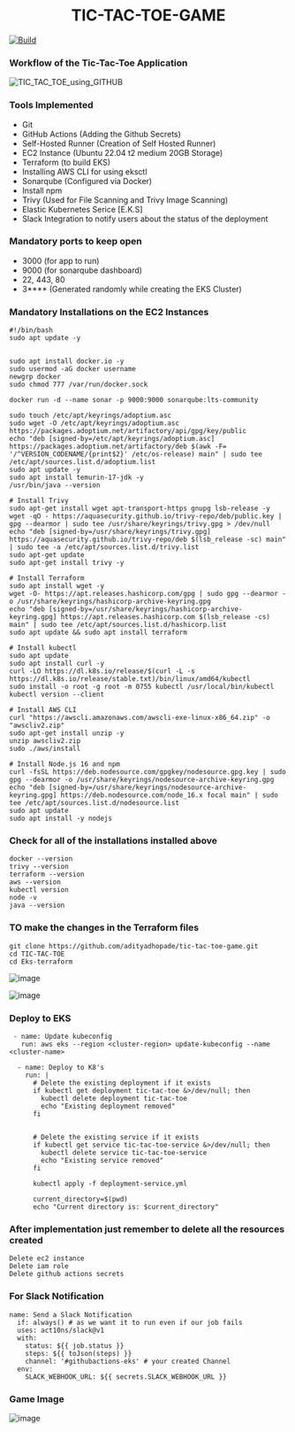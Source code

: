 <h1 align="center">TIC-TAC-TOE-GAME</h1>

[![Build](https://github.com/adityadhopade/tic-tac-toe-game/actions/workflows/build.yml/badge.svg)](https://github.com/adityadhopade/tic-tac-toe-game/actions/workflows/build.yml)

### Workflow of the Tic-Tac-Toe Application
![TIC_TAC_TOE_using_GITHUB](https://github.com/adityadhopade/tic-tac-toe-game/assets/48392204/9a86367e-1331-460a-9c8d-037c60c48c4b)

### Tools Implemented
- Git
- GitHub Actions (Adding the Github Secrets)
- Self-Hosted Runner (Creation of Self Hosted Runner)
- EC2 Instance (Ubuntu 22.04 t2 medium 20GB Storage)
- Terraform (to build EKS)
- Installing AWS CLI for using eksctl
- Sonarqube (Configured via Docker)
- Install npm
- Trivy (Used for File Scanning and Trivy Image Scanning)
- Elastic Kubernetes Serice [E.K.S]
- Slack Integration to notify users about the status of the deployment

### Mandatory ports to keep open
- 3000 (for app to run)
- 9000 (for sonarqube dashboard)
- 22, 443, 80
- 3**** (Generated randomly while creating the EKS Cluster)

### Mandatory Installations on the EC2 Instances 
```
#!/bin/bash
sudo apt update -y


sudo apt install docker.io -y
sudo usermod -aG docker username
newgrp docker
sudo chmod 777 /var/run/docker.sock

docker run -d --name sonar -p 9000:9000 sonarqube:lts-community
 
sudo touch /etc/apt/keyrings/adoptium.asc
sudo wget -O /etc/apt/keyrings/adoptium.asc https://packages.adoptium.net/artifactory/api/gpg/key/public
echo "deb [signed-by=/etc/apt/keyrings/adoptium.asc] https://packages.adoptium.net/artifactory/deb $(awk -F= '/^VERSION_CODENAME/{print$2}' /etc/os-release) main" | sudo tee /etc/apt/sources.list.d/adoptium.list
sudo apt update -y
sudo apt install temurin-17-jdk -y
/usr/bin/java --version

# Install Trivy
sudo apt-get install wget apt-transport-https gnupg lsb-release -y
wget -qO - https://aquasecurity.github.io/trivy-repo/deb/public.key | gpg --dearmor | sudo tee /usr/share/keyrings/trivy.gpg > /dev/null
echo "deb [signed-by=/usr/share/keyrings/trivy.gpg] https://aquasecurity.github.io/trivy-repo/deb $(lsb_release -sc) main" | sudo tee -a /etc/apt/sources.list.d/trivy.list
sudo apt-get update
sudo apt-get install trivy -y

# Install Terraform
sudo apt install wget -y
wget -O- https://apt.releases.hashicorp.com/gpg | sudo gpg --dearmor -o /usr/share/keyrings/hashicorp-archive-keyring.gpg
echo "deb [signed-by=/usr/share/keyrings/hashicorp-archive-keyring.gpg] https://apt.releases.hashicorp.com $(lsb_release -cs) main" | sudo tee /etc/apt/sources.list.d/hashicorp.list
sudo apt update && sudo apt install terraform

# Install kubectl
sudo apt update
sudo apt install curl -y
curl -LO https://dl.k8s.io/release/$(curl -L -s https://dl.k8s.io/release/stable.txt)/bin/linux/amd64/kubectl
sudo install -o root -g root -m 0755 kubectl /usr/local/bin/kubectl
kubectl version --client

# Install AWS CLI 
curl "https://awscli.amazonaws.com/awscli-exe-linux-x86_64.zip" -o "awscliv2.zip"
sudo apt-get install unzip -y
unzip awscliv2.zip
sudo ./aws/install

# Install Node.js 16 and npm
curl -fsSL https://deb.nodesource.com/gpgkey/nodesource.gpg.key | sudo gpg --dearmor -o /usr/share/keyrings/nodesource-archive-keyring.gpg
echo "deb [signed-by=/usr/share/keyrings/nodesource-archive-keyring.gpg] https://deb.nodesource.com/node_16.x focal main" | sudo tee /etc/apt/sources.list.d/nodesource.list
sudo apt update
sudo apt install -y nodejs
```

### Check for all of the installations installed above

```
docker --version
trivy --version
terraform --version
aws --version
kubectl version
node -v
java --version
```
  
### TO make the changes in the Terraform files

```
git clone https://github.com/adityadhopade/tic-tac-toe-game.git
cd TIC-TAC-TOE
cd Eks-terraform
```
![image](https://github.com/adityadhopade/tic-tac-toe-game/assets/48392204/3c86f64f-3d31-4efc-94f7-fa5af44df0ce)

![image](https://github.com/adityadhopade/tic-tac-toe-game/assets/48392204/3397b011-14f9-45b7-8b48-13ced4606f87)

### Deploy to EKS
```
 - name: Update kubeconfig
   run: aws eks --region <cluster-region> update-kubeconfig --name <cluster-name>
```
```
  - name: Deploy to K8's
    run: |
      # Delete the existing deployment if it exists
      if kubectl get deployment tic-tac-toe &>/dev/null; then
        kubectl delete deployment tic-tac-toe
        echo "Existing deployment removed"
      fi


      # Delete the existing service if it exists
      if kubectl get service tic-tac-toe-service &>/dev/null; then
        kubectl delete service tic-tac-toe-service
        echo "Existing service removed"
      fi

      kubectl apply -f deployment-service.yml 

      current_directory=$(pwd)
      echo "Current directory is: $current_directory"
```

### After implementation just remember to delete all the resources created
```
Delete ec2 instance
Delete iam role
Delete github actions secrets
```

### For Slack Notification
```
name: Send a Slack Notification
  if: always() # as we want it to run even if our job fails
  uses: act10ns/slack@v1
  with:
    status: ${{ job.status }}
    steps: ${{ toJson(steps) }}
    channel: '#githubactions-eks' # your created Channel
  env:
    SLACK_WEBHOOK_URL: ${{ secrets.SLACK_WEBHOOK_URL }}
```

### Game Image
![image](https://github.com/adityadhopade/tic-tac-toe-game/assets/48392204/0f69eeec-6768-4dd2-98d4-185b3c3251e4)


